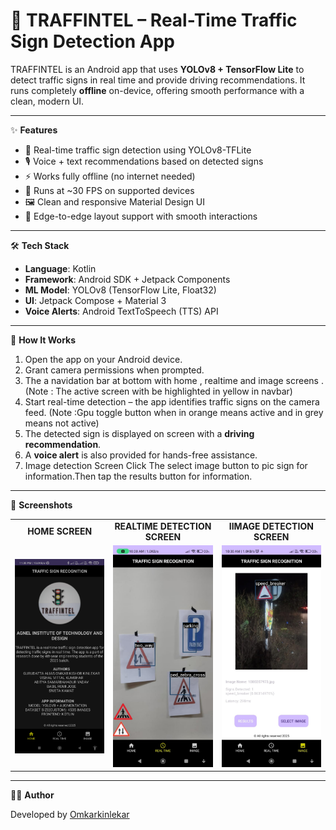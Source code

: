 # 🚦 TRAFFINTEL – Real-Time Traffic Sign Detection App

TRAFFINTEL is an Android app that uses **YOLOv8 + TensorFlow Lite** to detect traffic signs in real time and provide driving recommendations. It runs completely **offline** on-device, offering smooth performance with a clean, modern UI.

---

✨ **Features**

- 📸 Real-time traffic sign detection using YOLOv8-TFLite  
- 🎙️ Voice + text recommendations based on detected signs  
- ⚡ Works fully offline (no internet needed)  
- 📱 Runs at ~30 FPS on supported devices  
- 🖼️ Clean and responsive Material Design UI  
- 🔔 Edge-to-edge layout support with smooth interactions  

---

🛠 **Tech Stack**

- **Language**: Kotlin  
- **Framework**: Android SDK + Jetpack Components  
- **ML Model**: YOLOv8 (TensorFlow Lite, Float32)  
- **UI**: Jetpack Compose + Material 3  
- **Voice Alerts**: Android TextToSpeech (TTS) API  

---

🚀 **How It Works**

1. Open the app on your Android device.  
2. Grant camera permissions when prompted.
3. The a navidation bar at bottom with home , realtime and image screens . (Note : The active screen with be highlighted in yellow in navbar)
4. Start real-time detection – the app identifies traffic signs on the camera feed. (Note :Gpu toggle button when in orange means active and in grey means not active)  
5. The detected sign is displayed on screen with a **driving recommendation**.  
6. A **voice alert** is also provided for hands-free assistance.
7. Image detection Screen Click The select image button to pic sign for information.Then tap the results button for information.  

---

📸 **Screenshots**

<table>
  <tr>
    <td align="center"><b>HOME SCREEN</b></td>
    <td align="center"><b>REALTIME DETECTION SCREEN</b></td>
    <td align="center"><b>IIMAGE DETECTION SCREEN</b></td>
  </tr>
  <tr>
    <td align="center"><img src="IMAGE 3.jpeg" width="300"></td>
    <td align="center"><img src="IMAGE 7.jpeg" width="300"></td>
    <td align="center"><img src="IMAGE 2.jpeg" width="300"></td>
  </tr>
</table>

---

👨‍💻 **Author**

Developed by [Omkarkinlekar](https://github.com/omkarkinlekar)  







